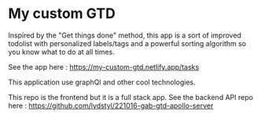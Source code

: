 # My custom GTD

Inspired by the "Get things done" method, this app is a sort of improved todolist with personalized labels/tags and a powerful sorting algorithm so you know what to do at all times.

See the app here :
https://my-custom-gtd.netlify.app/tasks

This application use graphQl and other cool technologies.

This repo is the frontend but it is a full stack app. See the backend API repo here : https://github.com/lydstyl/221016-gab-gtd-apollo-server
